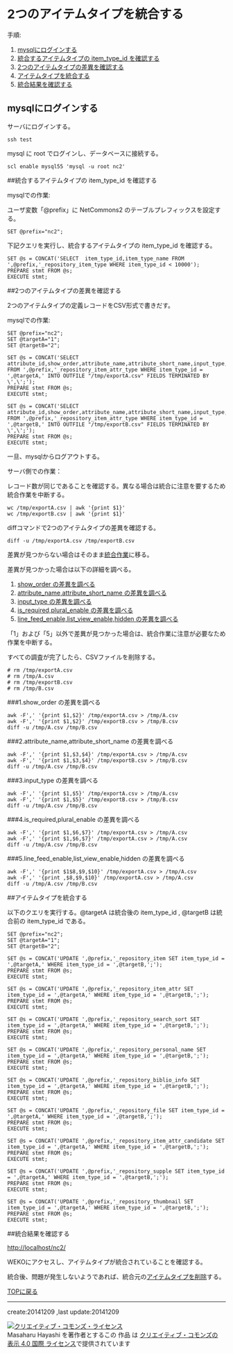 # 2つのアイテムタイプを統合する

手順:

1. [mysqlにログインする](#sec0)
2. [統合するアイテムタイプの item_type_id を確認する](#sec1)
3. [2つのアイテムタイプの差異を確認する](#sec2)
4. [アイテムタイプを統合する](#sec3)
5. [統合結果を確認する](#sec4)

## mysqlにログインする<a name="sec0"/>

サーバにログインする。

    ssh test

mysql に root でログインし、データベースに接続する。

    scl enable mysql55 'mysql -u root nc2'


##統合するアイテムタイプの item_type_id を確認する<a name="sec1"/>

mysqlでの作業: 

ユーザ変数「@prefix」に NetCommons2 のテーブルプレフィックスを設定する。

    SET @prefix="nc2";

下記クエリを実行し、統合するアイテムタイプの item_type_id を確認する。

    SET @s = CONCAT('SELECT  item_type_id,item_type_name FROM ',@prefix,'_repository_item_type WHERE item_type_id < 10000');
    PREPARE stmt FROM @s;
    EXECUTE stmt;
 

##2つのアイテムタイプの差異を確認する<a name="sec2"/>

2つのアイテムタイプの定義レコードをCSV形式で書きだす。

mysqlでの作業:

    SET @prefix="nc2";
	SET @targetA="1";
	SET @targetB="2";
	
    SET @s = CONCAT('SELECT attribute_id,show_order,attribute_name,attribute_short_name,input_type,is_required,plural_enable,line_feed_enable,list_view_enable,hidden FROM ',@prefix,'_repository_item_attr_type WHERE item_type_id = ',@targetA,' INTO OUTFILE "/tmp/exportA.csv" FIELDS TERMINATED BY \',\';');
    PREPARE stmt FROM @s;
    EXECUTE stmt;

    SET @s = CONCAT('SELECT attribute_id,show_order,attribute_name,attribute_short_name,input_type,is_required,plural_enable,line_feed_enable,list_view_enable,hidden FROM ',@prefix,'_repository_item_attr_type WHERE item_type_id = ',@targetB,' INTO OUTFILE "/tmp/exportB.csv" FIELDS TERMINATED BY \',\';');
    PREPARE stmt FROM @s;
    EXECUTE stmt;

一旦、mysqlからログアウトする。

サーバ側での作業：

レコード数が同じであることを確認する。異なる場合は統合に注意を要するため統合作業を中断する。

    wc /tmp/exportA.csv | awk '{print $1}'
    wc /tmp/exportB.csv | awk '{print $1}'

diffコマンドで2つのアイテムタイプの差異を確認する。

    diff -u /tmp/exportA.csv /tmp/exportB.csv 

差異が見つからない場合はそのまま[統合作業](#sec3)に移る。

差異が見つかった場合は以下の詳細を調べる。

1. [show_order の差異を調べる](#sec2-1)
2. [attribute_name,attribute_short_name の差異を調べる](#sec2-2)
3. [input_type の差異を調べる](#sec2-3)
4. [is_required,plural_enable の差異を調べる](#sec2-4)
5. [line_feed_enable,list_view_enable,hidden の差異を調べる](#sec2-5)

「1」および「5」以外で差異が見つかった場合は、統合作業に注意が必要なため作業を中断する。

すべての調査が完了したら、CSVファイルを削除する。
    
    # rm /tmp/exportA.csv
    # rm /tmp/A.csv
    # rm /tmp/exportB.csv
    # rm /tmp/B.csv
    
###1.show_order の差異を調べる<a name="sec2-1"/>

    awk -F',' '{print $1,$2}' /tmp/exportA.csv > /tmp/A.csv
    awk -F',' '{print $1,$2}' /tmp/exportB.csv > /tmp/B.csv
	diff -u /tmp/A.csv /tmp/B.csv

###2.attribute_name,attribute_short_name の差異を調べる<a name="sec2-2"/>

    awk -F',' '{print $1,$3,$4}' /tmp/exportA.csv > /tmp/A.csv
    awk -F',' '{print $1,$3,$4}' /tmp/exportB.csv > /tmp/B.csv
	diff -u /tmp/A.csv /tmp/B.csv

###3.input_type の差異を調べる<a name="sec2-3"/>

    awk -F',' '{print $1,$5}' /tmp/exportA.csv > /tmp/A.csv
    awk -F',' '{print $1,$5}' /tmp/exportB.csv > /tmp/B.csv
    diff -u /tmp/A.csv /tmp/B.csv


###4.is_required,plural_enable の差異を調べる<a name="sec2-4"/>

    awk -F',' '{print $1,$6,$7}' /tmp/exportA.csv > /tmp/A.csv
    awk -F',' '{print $1,$6,$7}' /tmp/exportA.csv > /tmp/A.csv
	diff -u /tmp/A.csv /tmp/B.csv

###5.line_feed_enable,list_view_enable,hidden の差異を調べる<a name="sec2-5"/>

    awk -F',' '{print $1$8,$9,$10}' /tmp/exportA.csv > /tmp/A.csv
    awk -F',' '{print ,$8,$9,$10}' /tmp/exportA.csv > /tmp/A.csv
	diff -u /tmp/A.csv /tmp/B.csv

##アイテムタイプを統合する<a name="sec3" />

以下のクエリを実行する。@targetA は統合後の item_type_id , @targetB は統合前の item_type_id である。
    
    SET @prefix="nc2";
	SET @targetA="1";
	SET @targetB="2";
	
    SET @s = CONCAT('UPDATE ',@prefix,'_repository_item SET item_type_id = ',@targetA,' WHERE item_type_id = ',@targetB,';');
    PREPARE stmt FROM @s;
    EXECUTE stmt;
    
    SET @s = CONCAT('UPDATE ',@prefix,'_repository_item_attr SET item_type_id = ',@targetA,' WHERE item_type_id = ',@targetB,';');
    PREPARE stmt FROM @s;
    EXECUTE stmt;
    
    SET @s = CONCAT('UPDATE ',@prefix,'_repository_search_sort SET item_type_id = ',@targetA,' WHERE item_type_id = ',@targetB,';');
    PREPARE stmt FROM @s;
    EXECUTE stmt;
    
    SET @s = CONCAT('UPDATE ',@prefix,'_repository_personal_name SET item_type_id = ',@targetA,' WHERE item_type_id = ',@targetB,';');
    PREPARE stmt FROM @s;
    EXECUTE stmt;
   
    SET @s = CONCAT('UPDATE ',@prefix,'_repository_biblio_info SET item_type_id = ',@targetA,' WHERE item_type_id = ',@targetB,';');
    PREPARE stmt FROM @s;
    EXECUTE stmt;
   
    SET @s = CONCAT('UPDATE ',@prefix,'_repository_file SET item_type_id = ',@targetA,' WHERE item_type_id = ',@targetB,';');
    PREPARE stmt FROM @s;
    EXECUTE stmt;
   
    SET @s = CONCAT('UPDATE ',@prefix,'_repository_item_attr_candidate SET item_type_id = ',@targetA,' WHERE item_type_id = ',@targetB,';');
    PREPARE stmt FROM @s;
    EXECUTE stmt;
   
    SET @s = CONCAT('UPDATE ',@prefix,'_repository_supple SET item_type_id = ',@targetA,' WHERE item_type_id = ',@targetB,';');
    PREPARE stmt FROM @s;
    EXECUTE stmt;
   
    SET @s = CONCAT('UPDATE ',@prefix,'_repository_thumbnail SET item_type_id = ',@targetA,' WHERE item_type_id = ',@targetB,';');
    PREPARE stmt FROM @s;
    EXECUTE stmt;
   
##統合結果を確認する<a name="sec4"/>
   
[http://localhost/nc2/](http://localhost/nc2/)

WEKOにアクセスし、アイテムタイプが統合されていることを確認する。

統合後、問題が発生しないようであれば、統合元の[アイテムタイプを削除](./deleteItemType.md)する。

[TOPに戻る](../)

---
create:20141209 ,last update:20141209

<a rel="license" href="http://creativecommons.org/licenses/by/4.0/"><img alt="クリエイティブ・コモンズ・ライセンス" style="border-width:0" src="http://i.creativecommons.org/l/by/4.0/88x31.png" /></a><br /><span xmlns:cc="http://creativecommons.org/ns#" property="cc:attributionName">Masaharu Hayashi</span> を著作者とするこの 作品 は <a rel="license" href="http://creativecommons.org/licenses/by/4.0/">クリエイティブ・コモンズの 表示 4.0 国際 ライセンス</a>で提供されています
